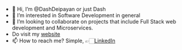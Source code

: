 - 👋 Hi, I’m @DashDeipayan or just Dash
- 👀 I’m interested in Software Development in general
- 💞️ I’m looking to collaborate on projects that include Full Stack web development and Microservices.
- Do visit my [website](https://deipayandash.com)
- 📫 How to reach me? Simple, 👉🏻[LinkedIn](https://www.linkedin.com/in/deipayandash/)

<!---
DashDeipayan/DashDeipayan is a ✨ special ✨ repository because its `README.md` (this file) appears on your GitHub profile.
You can click the Preview link to take a look at your changes.
--->
